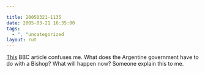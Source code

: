 ```yaml
---

title: 20050321-1135
date: 2005-03-21 16:35:00
tags:
  - ", "uncategorized
layout: rut
---
```


<p> <a href="http://news.bbc.co.uk/2/hi/americas/4363175.stm">This</a>
BBC article confuses me.  What does the Argentine government have
to do with a Bishop?  What will happen now?  Someone explain this
to me.</p>

